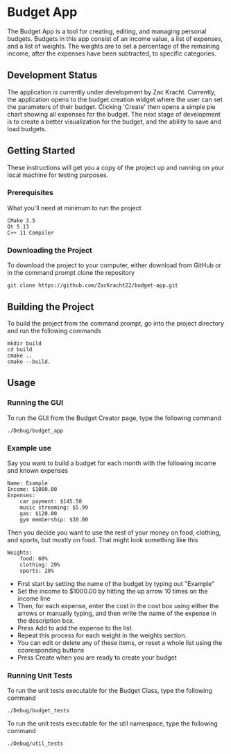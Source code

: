 # Budget App
The Budget App is a tool for creating, editing, and managing personal budgets. Budgets in this app consist of an income value, a list of expenses, and a list of weights. The weights are to set a percentage of the remaining income, after the expenses have been subtracted, to specific categories.

## Development Status
The application is currently under development by Zac Kracht. Currently, the application opens to the budget creation widget where the user can set the parameters of their budget. Clicking 'Create' then opens a simple pie chart showing all expenses for the budget. The next stage of development is to create a better visualization for the budget, and the ability to save and load budgets.

## Getting Started
These instructions will get you a copy of the project up and running on your local machine for testing purposes.

### Prerequisites
What you'll need at minimum to run the project

```
CMake 3.5
Qt 5.13
C++ 11 Compiler
```

### Downloading the Project
To download the project to your computer, either download from GitHub or in the command prompt clone the repository

```
git clone https://github.com/ZacKracht22/budget-app.git
```

## Building the Project
To build the project from the command prompt, go into the project directory and run the following commands

```
mkdir build
cd build
cmake ..
cmake --build.
```

## Usage

### Running the GUI
To run the GUI from the Budget Creator page, type the following command

```
./Debug/budget_app
```

### Example use
Say you want to build a budget for each month with the following income and known expenses

```
Name: Example
Income: $1000.00
Expenses:
	car payment: $145.50
	music streaming: $5.99
	gas: $120.00
	gym membership: $30.00
```
Then you decide you want to use the rest of your money on food, clothing, and sports, but mostly on food. That might look something like this
```
Weights:
	food: 60%
	clothing: 20%
	sports: 20%
```
* First start by setting the name of the budget by typing out "Example"
* Set the income to $1000.00 by hitting the up arrow 10 times on the income line
* Then, for each expense, enter the cost in the cost box using either the arrows or manually typing, and then write the name of the expense in the description box.
* Press Add to add the expense to the list.
* Repeat this process for each weight in the weights section.
* You can edit or delete any of these items, or reset a whole list using the cooresponding buttons
* Press Create when you are ready to create your budget

### Running Unit Tests
To run the unit tests executable for the Budget Class, type the following command

```
./Debug/budget_tests
```
To run the unit tests executable for the util namespace, type the following command

```
./Debug/util_tests
```